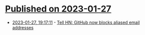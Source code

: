 # [Published on 2023-01-27](index.md)

* [2023-01-27, 19:17:11](https://news.ycombinator.com/item?id=34550418) - [Tell HN: GitHub now blocks aliased email addresses](https://news.ycombinator.com/item?id=34550418)
